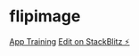 # flipimage
[App Training](https://blog.bitsrc.io/15-app-ideas-to-build-and-level-up-your-coding-skills-28612c72a3b1)
[Edit on StackBlitz ⚡️](https://stackblitz.com/edit/flipimage)